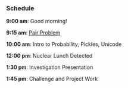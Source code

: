 ### Schedule

**9:00 am**: Good morning!

**9:15 am**: [Pair Problem](pair.md)

**10:00 am**: Intro to Probability, Pickles, Unicode

**12:00 pm**: Nuclear Lunch Detected

**1:30 pm**: Investigation Presentation

**1:45 pm**: Challenge and Project Work

